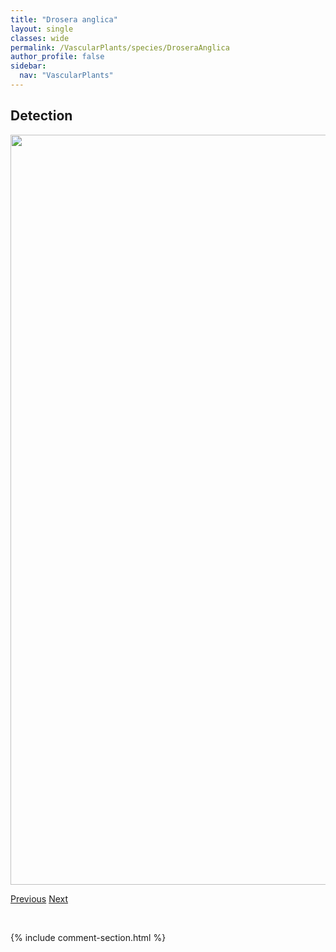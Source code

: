 ```yaml
---
title: "Drosera anglica"
layout: single
classes: wide
permalink: /VascularPlants/species/DroseraAnglica
author_profile: false
sidebar:
  nav: "VascularPlants"
---
```


<h2>Detection</h2>

<a href="https://drive.google.com/uc?export=view&id=1zDL8KKSTLoNUBweDgeaLaLEZktPGFqHq">
<img src="https://drive.google.com/uc?export=view&id=1zDL8KKSTLoNUBweDgeaLaLEZktPGFqHq" height = "1200" width = "800">
</a>


<a href="/DevelopmentWebsite/VascularPlants/species/DracocephalumParviflorum" class="pagination--pager" title="American Dragonhead">Previous</a> <a href="/DevelopmentWebsite/VascularPlants/species/DroseraLinearis" class="pagination--pager" title="Drosera linearis">Next</a>

<p>&nbsp;</p>

{% include comment-section.html %}
